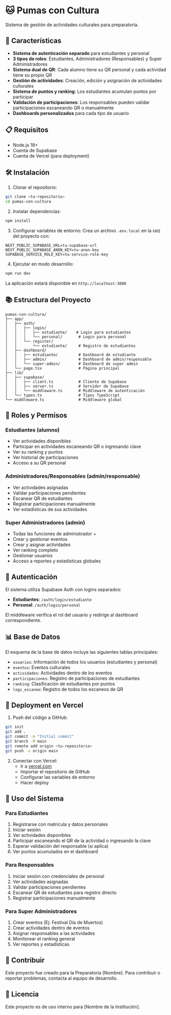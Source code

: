 # 🐱 Pumas con Cultura

Sistema de gestión de actividades culturales para preparatoria.

## 🚀 Características

- **Sistema de autenticación separado** para estudiantes y personal
- **3 tipos de roles**: Estudiantes, Administradores (Responsables) y Super Administradores
- **Sistema dual de QR**: Cada alumno tiene su QR personal y cada actividad tiene su propio QR
- **Gestión de actividades**: Creación, edición y asignación de actividades culturales
- **Sistema de puntos y ranking**: Los estudiantes acumulan puntos por participar
- **Validación de participaciones**: Los responsables pueden validar participaciones escaneando QR o manualmente
- **Dashboards personalizados** para cada tipo de usuario

## 📋 Requisitos

- Node.js 18+ 
- Cuenta de Supabase
- Cuenta de Vercel (para deployment)

## 🛠️ Instalación

1. Clonar el repositorio:
```bash
git clone <tu-repositorio>
cd pumas-con-cultura
```

2. Instalar dependencias:
```bash
npm install
```

3. Configurar variables de entorno:
Crea un archivo `.env.local` en la raíz del proyecto con:
```env
NEXT_PUBLIC_SUPABASE_URL=tu-supabase-url
NEXT_PUBLIC_SUPABASE_ANON_KEY=tu-anon-key
SUPABASE_SERVICE_ROLE_KEY=tu-service-role-key
```

4. Ejecutar en modo desarrollo:
```bash
npm run dev
```

La aplicación estará disponible en `http://localhost:3000`

## 📚 Estructura del Proyecto

```
pumas-con-cultura/
├── app/
│   ├── auth/
│   │   ├── login/
│   │   │   ├── estudiante/    # Login para estudiantes
│   │   │   └── personal/       # Login para personal
│   │   └── register/
│   │       └── estudiante/     # Registro de estudiantes
│   ├── dashboard/
│   │   ├── estudiante/         # Dashboard de estudiante
│   │   ├── admin/              # Dashboard de admin/responsable
│   │   └── super-admin/        # Dashboard de super admin
│   └── page.tsx                # Página principal
├── lib/
│   ├── supabase/
│   │   ├── client.ts           # Cliente de Supabase
│   │   ├── server.ts           # Servidor de Supabase
│   │   └── middleware.ts       # Middleware de autenticación
│   └── types.ts                # Tipos TypeScript
└── middleware.ts               # Middleware global
```

## 👥 Roles y Permisos

### Estudiantes (alumno)
- Ver actividades disponibles
- Participar en actividades escaneando QR o ingresando clave
- Ver su ranking y puntos
- Ver historial de participaciones
- Acceso a su QR personal

### Administradores/Responsables (admin/responsable)
- Ver actividades asignadas
- Validar participaciones pendientes
- Escanear QR de estudiantes
- Registrar participaciones manualmente
- Ver estadísticas de sus actividades

### Super Administradores (admin)
- Todas las funciones de administrador +
- Crear y gestionar eventos
- Crear y asignar actividades
- Ver ranking completo
- Gestionar usuarios
- Acceso a reportes y estadísticas globales

## 🔐 Autenticación

El sistema utiliza Supabase Auth con logins separados:

- **Estudiantes**: `/auth/login/estudiante`
- **Personal**: `/auth/login/personal`

El middleware verifica el rol del usuario y redirige al dashboard correspondiente.

## 📊 Base de Datos

El esquema de la base de datos incluye las siguientes tablas principales:

- `usuarios`: Información de todos los usuarios (estudiantes y personal)
- `eventos`: Eventos culturales
- `actividades`: Actividades dentro de los eventos
- `participaciones`: Registro de participaciones de estudiantes
- `ranking`: Clasificación de estudiantes por puntos
- `logs_escaneo`: Registro de todos los escaneos de QR

## 🚢 Deployment en Vercel

1. Push del código a GitHub:
```bash
git init
git add .
git commit -m "Initial commit"
git branch -M main
git remote add origin <tu-repositorio>
git push -u origin main
```

2. Conectar con Vercel:
   - Ir a [vercel.com](https://vercel.com)
   - Importar el repositorio de GitHub
   - Configurar las variables de entorno
   - Hacer deploy

## 📱 Uso del Sistema

### Para Estudiantes
1. Registrarse con matrícula y datos personales
2. Iniciar sesión
3. Ver actividades disponibles
4. Participar escaneando el QR de la actividad o ingresando la clave
5. Esperar validación del responsable (si aplica)
6. Ver puntos acumulados en el dashboard

### Para Responsables
1. Iniciar sesión con credenciales de personal
2. Ver actividades asignadas
3. Validar participaciones pendientes
4. Escanear QR de estudiantes para registro directo
5. Registrar participaciones manualmente

### Para Super Administradores
1. Crear eventos (Ej: Festival Día de Muertos)
2. Crear actividades dentro de eventos
3. Asignar responsables a las actividades
4. Monitorear el ranking general
5. Ver reportes y estadísticas

## 🤝 Contribuir

Este proyecto fue creado para la Preparatoria [Nombre]. Para contribuir o reportar problemas, contacta al equipo de desarrollo.

## 📄 Licencia

Este proyecto es de uso interno para [Nombre de la Institución].
